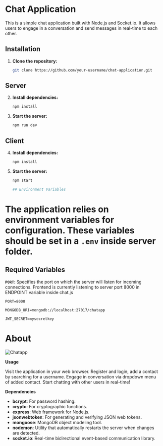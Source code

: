 # Chat Application

This is a simple chat application built with Node.js and Socket.io. It allows users to engage in a conversation and send messages in real-time to each other.

## Installation

1. **Clone the repository:**

   ```bash
   git clone https://github.com/your-username/chat-application.git

 ## Server
   
2. **Install dependencies:**

   ```bash
   npm install
3. **Start the server:**

   ```bash
   npm run dev

  ## Client
   
4. **Install dependencies:**

   ```bash
   npm install
5. **Start the server:**

   ```bash
   npm start

   ## Environment Variables

# The application relies on environment variables for configuration. These variables should be set  in a `.env` inside server folder.

## Required Variables

 **`PORT`**: Specifies the port on which the server will listen for incoming connections. Frontend is currently listening to server port 8000 in ENDPOINT variable inside chat.js

   ```plaintext
   PORT=8000 

   MONGODB_URI=mongodb://localhost:27017/chatapp

   JWT_SECRET=mysecretkey
   ```



 # About
 ![Chatapp](https://github.com/weralite/chat-application/assets/58389432/551cb35b-35c9-434a-a2bb-5b22186c2d45)

**Usage**

Visit the application in your web browser.
Register and login, add a contact by searching for a username.
Engage in conversation via dropdown menu of added contact.
Start chatting with other users in real-time!


**Dependencies**

- **bcrypt**: For password hashing.
- **crypto**: For cryptographic functions.
- **express**: Web framework for Node.js.
- **jsonwebtoken**: For generating and verifying JSON web tokens.
- **mongoose**: MongoDB object modeling tool.
- **nodemon**: Utility that automatically restarts the server when changes are detected.
- **socket.io**: Real-time bidirectional event-based communication library.





